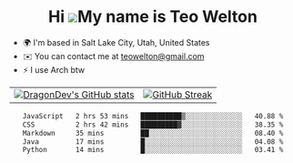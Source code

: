 <div align="center">
  
# Hi ![](https://user-images.githubusercontent.com/18350557/176309783-0785949b-9127-417c-8b55-ab5a4333674e.gif)My name is Teo Welton
</div>

*   🌍  I'm based in Salt Lake City, Utah, United States
*   ✉️  You can contact me at [teowelton@gmail.com](mailto:teowelton@gmail.com)
*   ⚡  I use Arch btw

<div align="center">

|||
|:-------------------------:|:-------------------------:|
| [![DragonDev's GitHub stats](https://github-readme-stats.vercel.app/api?username=DragonDev07&bg_color=1e1e2e&text_color=cdd6f4&icon_color=cba6f7&title_color=94e2d5)](https://github.com/DragonDev07) | [![GitHub Streak](https://streak-stats.demolab.com?user=DragonDev07&theme=catppuccin-mocha)](https://git.io/streak-stats) |

<!--START_SECTION:waka-->

```txt
JavaScript   2 hrs 53 mins   ██████████▒░░░░░░░░░░░░░░   40.88 %
CSS          2 hrs 42 mins   █████████▓░░░░░░░░░░░░░░░   38.35 %
Markdown     35 mins         ██░░░░░░░░░░░░░░░░░░░░░░░   08.40 %
Java         17 mins         █░░░░░░░░░░░░░░░░░░░░░░░░   04.08 %
Python       14 mins         █░░░░░░░░░░░░░░░░░░░░░░░░   03.41 %
```

<!--END_SECTION:waka-->

</div>
